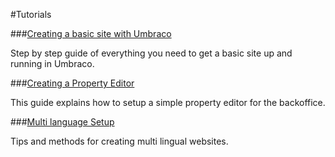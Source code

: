 #Tutorials

###[Creating a basic site with Umbraco](Creating-Basic-Site/index.md)

Step by step guide of everything you need to get a basic site up and running in Umbraco.

###[Creating a Property Editor](Creating-a-Property-Editor/)

This guide explains how to setup a simple property editor for the backoffice.

###[Multi language Setup](Multilanguage-Setup/index.md)

Tips and methods for creating multi lingual websites.
